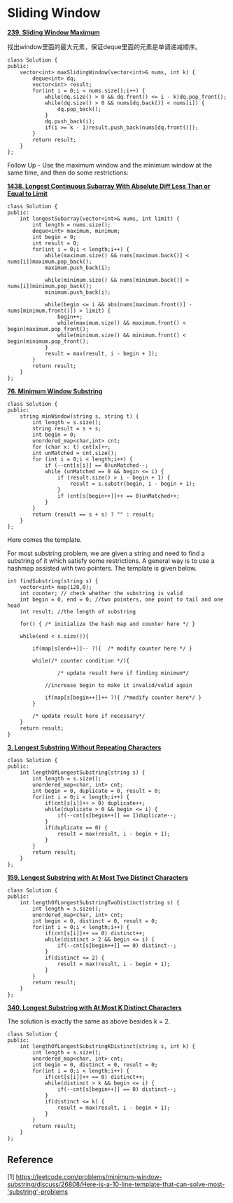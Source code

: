 # Sliding Window

**[239. Sliding Window Maximum](https://leetcode.com/problems/sliding-window-maximum/)**

找出window里面的最大元素，保证deque里面的元素是单调递减顺序。

```
class Solution {
public:
    vector<int> maxSlidingWindow(vector<int>& nums, int k) {
        deque<int> dq;
        vector<int> result;
        for(int i = 0;i < nums.size();i++) {
            while(dq.size() > 0 && dq.front() <= i - k)dq.pop_front();
            while(dq.size() > 0 && nums[dq.back()] < nums[i]) {
                dq.pop_back();
            }
            dq.push_back(i);
            if(i >= k - 1)result.push_back(nums[dq.front()]);
        }
        return result;
    }
};
```

Follow Up - Use the maximum window and the minimum window at the same time, and then do some restrictions:

**[1438. Longest Continuous Subarray With Absolute Diff Less Than or Equal to Limit](https://leetcode.com/problems/longest-continuous-subarray-with-absolute-diff-less-than-or-equal-to-limit/)**

```
class Solution {
public:
    int longestSubarray(vector<int>& nums, int limit) {
        int length = nums.size();
        deque<int> maximum, minimum;
        int begin = 0;
        int result = 0;
        for(int i = 0;i < length;i++) {
            while(maximum.size() && nums[maximum.back()] < nums[i])maximum.pop_back();
            maximum.push_back(i);
            
            while(minimum.size() && nums[minimum.back()] > nums[i])minimum.pop_back();
            minimum.push_back(i);
            
            while(begin <= i && abs(nums[maximum.front()] - nums[minimum.front()]) > limit) {
                begin++;
                while(maximum.size() && maximum.front() < begin)maximum.pop_front();
                while(minimum.size() && minimum.front() < begin)minimum.pop_front();
            }
            result = max(result, i - begin + 1);
        }
        return result;
    }
};
```

**[76. Minimum Window Substring](https://leetcode.com/problems/minimum-window-substring/)**

```
class Solution {
public:
    string minWindow(string s, string t) {
        int length = s.size();
        string result = s + s;
        int begin = 0;
        unordered_map<char,int> cnt;
        for (char x: t) cnt[x]++;
        int unMatched = cnt.size();
        for (int i = 0;i < length;i++) {
            if (--cnt[s[i]] == 0)unMatched--;
            while (unMatched == 0 && begin <= i) {
                if (result.size() > i - begin + 1) {
                    result = s.substr(begin, i - begin + 1);
                }
                if (cnt[s[begin++]]++ == 0)unMatched++;
            }
        }
        return (result == s + s) ? "" : result;
    }
};
```

Here comes the template.

For most substring problem, we are given a string and need to find a substring of it which satisfy some restrictions. A general way is to use a hashmap assisted with two pointers. The template is given below.

```
int findSubstring(string s) {
    vector<int> map(128,0);
    int counter; // check whether the substring is valid
    int begin = 0, end = 0; //two pointers, one point to tail and one  head
    int result; //the length of substring

    for() { /* initialize the hash map and counter here */ }

    while(end < s.size()){

        if(map[s[end++]]-- ?){  /* modify counter here */ }

        while(/* counter condition */){ 
                
                /* update result here if finding minimum*/

            //increase begin to make it invalid/valid again
            
            if(map[s[begin++]]++ ?){ /*modify counter here*/ }
        }  

        /* update result here if necessary*/
    }
    return result;
}
```

**[3. Longest Substring Without Repeating Characters](https://leetcode.com/problems/longest-substring-without-repeating-characters/)**

```
class Solution {
public:
    int lengthOfLongestSubstring(string s) {
        int length = s.size();
        unordered_map<char, int> cnt;
        int begin = 0, duplicate = 0, result = 0;
        for(int i = 0;i < length;i++) {
            if(cnt[s[i]]++ > 0) duplicate++;
            while(duplicate > 0 && begin <= i) {
                if(--cnt[s[begin++]] == 1)duplicate--;
            }
            if(duplicate == 0) {
                result = max(result, i - begin + 1);
            }
        }
        return result;
    }
};
```

**[159. Longest Substring with At Most Two Distinct Characters](https://leetcode.com/problems/longest-substring-with-at-most-two-distinct-characters/submissions/)**

```
class Solution {
public:
    int lengthOfLongestSubstringTwoDistinct(string s) {
        int length = s.size();
        unordered_map<char, int> cnt;
        int begin = 0, distinct = 0, result = 0;
        for(int i = 0;i < length;i++) {
            if(cnt[s[i]]++ == 0) distinct++;
            while(distinct > 2 && begin <= i) {
                if(--cnt[s[begin++]] == 0) distinct--;
            }
            if(distinct <= 2) {
                result = max(result, i - begin + 1);
            }
        }
        return result;
    }
};
```

**[340. Longest Substring with At Most K Distinct Characters](https://leetcode.com/problems/longest-substring-with-at-most-k-distinct-characters/submissions/)**

The solution is exactly the same as above besides k = 2.

```
class Solution {
public:
    int lengthOfLongestSubstringKDistinct(string s, int k) {
        int length = s.size();
        unordered_map<char, int> cnt;
        int begin = 0, distinct = 0, result = 0;
        for(int i = 0;i < length;i++) {
            if(cnt[s[i]]++ == 0) distinct++;
            while(distinct > k && begin <= i) {
                if(--cnt[s[begin++]] == 0) distinct--;
            }
            if(distinct <= k) {
                result = max(result, i - begin + 1);
            }
        }
        return result;
    }
};
```

## Reference

[1] <https://leetcode.com/problems/minimum-window-substring/discuss/26808/Here-is-a-10-line-template-that-can-solve-most-'substring'-problems>

